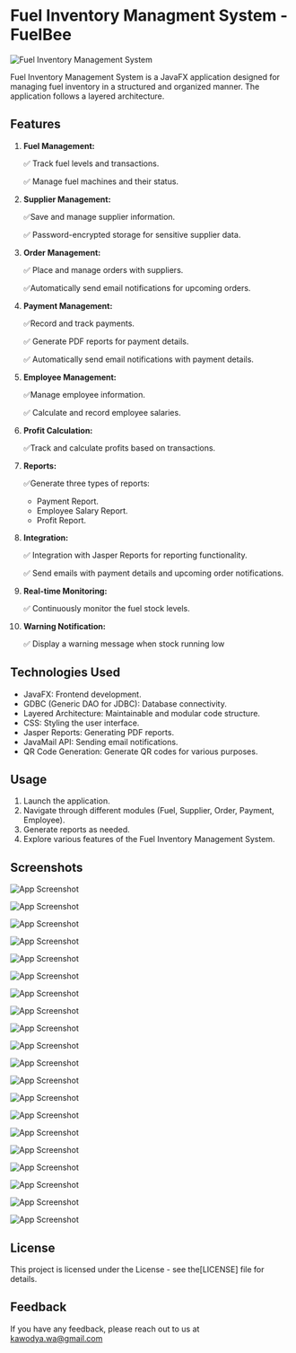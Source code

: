 
# Fuel Inventory Managment System - FuelBee

![Fuel Inventory Management System](https://i.imgur.com/NomOJt5.png)

Fuel Inventory Management System is a JavaFX application designed for managing fuel inventory in a structured and organized manner. The application follows a layered architecture.


## Features


 1. **Fuel Management:**
   
     ✅ Track fuel levels and transactions.
   
     ✅ Manage fuel machines and their status.

2. **Supplier Management:**
   
   ✅Save and manage supplier information.
   
   ✅ Password-encrypted storage for sensitive supplier data.

3. **Order Management:**
   
   ✅ Place and manage orders with suppliers.
   
   ✅Automatically send email notifications for upcoming orders.

4. **Payment Management:**
   
   ✅Record and track payments.
   
   ✅ Generate PDF reports for payment details.
   
   ✅ Automatically send email notifications with payment details.

5. **Employee Management:**
  
   ✅Manage employee information.
   
   ✅ Calculate and record employee salaries.

6. **Profit Calculation:**
   
   ✅Track and calculate profits based on transactions.

7. **Reports:**
   
   ✅Generate three types of reports:
     - Payment Report.
     - Employee Salary Report.
     - Profit Report.

8. **Integration:**
   
   ✅ Integration with Jasper Reports for reporting functionality.
   
   ✅ Send emails with payment details and upcoming order notifications.

9. **Real-time Monitoring:**
  
    ✅ Continuously monitor the fuel stock levels.

10. **Warning Notification:**
  
    ✅ Display a warning message when stock running low




## Technologies Used

- JavaFX: Frontend development.
- GDBC (Generic DAO for JDBC): Database connectivity.
- Layered Architecture: Maintainable and modular code structure.
- CSS: Styling the user interface.
- Jasper Reports: Generating PDF reports.
- JavaMail API: Sending email notifications.
- QR Code Generation: Generate QR codes for various purposes.

## Usage

1. Launch the application.
2. Navigate through different modules (Fuel, Supplier, Order, Payment, Employee).
3. Generate reports as needed.
4. Explore various features of the Fuel Inventory Management System.





## Screenshots

![App Screenshot](https://i.imgur.com/a8sT25C.png)

![App Screenshot](https://i.imgur.com/77glgVq.png)

![App Screenshot](https://i.imgur.com/91W9i62.png)

![App Screenshot](https://i.imgur.com/na9gERH.png)

![App Screenshot](https://i.imgur.com/uwcDqeO.png)

![App Screenshot](https://i.imgur.com/rbW5qvE.png)

![App Screenshot](https://i.imgur.com/7vmCEIt.png)

![App Screenshot](https://i.imgur.com/UR0c5HI.png)

![App Screenshot](https://i.imgur.com/ktfaWkQ.png)

![App Screenshot](https://i.imgur.com/1NMmmrf.png)

![App Screenshot](https://i.imgur.com/JYxcsxi.png)

![App Screenshot](https://i.imgur.com/Q31HGZk.png)

![App Screenshot](https://i.imgur.com/5QhGhpq.png)

![App Screenshot](https://i.imgur.com/z4r22Ua.png)

![App Screenshot](https://i.imgur.com/v9BU0xa.png)

![App Screenshot](https://i.imgur.com/YzAUDCa.png)

![App Screenshot](https://i.imgur.com/z5dpVE3.png)

![App Screenshot](https://i.imgur.com/BbLvTtS.png)

![App Screenshot](https://i.imgur.com/to9EBMZ.png)

![App Screenshot](https://i.imgur.com/I5MxrEF.png)

## License

This project is licensed under the  License - see the[LICENSE] file for details.


## Feedback

If you have any feedback, please reach out to us at kawodya.wa@gmail.com


